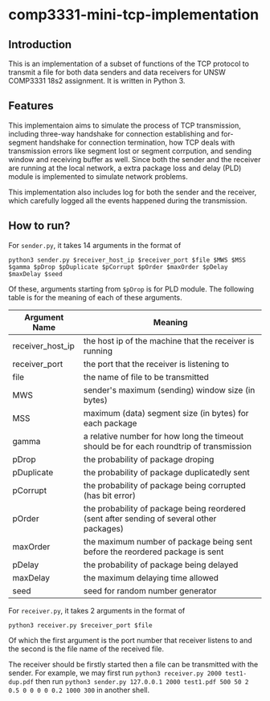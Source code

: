 # comp3331-mini-tcp-implementation

## Introduction
This is an implementation of a subset of functions of the TCP protocol to transmit a file for both data senders and data receivers for UNSW COMP3331 18s2 assignment. It is written in Python 3.

## Features
This implementaion aims to simulate the process of TCP transmission, including three-way handshake for connection establishing and for-segment handshake for connection termination, how TCP deals with transmission errors like segment lost or segment corrpution, and sending window and receiving buffer as well. Since both the sender and the receiver are running at the local network, a extra package loss and delay (PLD) module is implemented to simulate network problems.

This implementation also includes log for both the sender and the receiver, which carefully logged all the events happened during the transmission.

## How to run?
For `sender.py`, it takes 14 arguments in the format of
```
python3 sender.py $receiver_host_ip $receiver_port $file $MWS $MSS $gamma $pDrop $pDuplicate $pCorrupt $pOrder $maxOrder $pDelay $maxDelay $seed
```
Of these, arguments starting from `$pDrop` is for PLD module. The following table is for the meaning of each of these arguments.

| Argument Name | Meaning |
| -------------- | -----|
| receiver_host_ip | the host ip of the machine that the receiver is running |
| receiver_port    | the port that the receiver is listening to |
| file      | the name of file to be transmitted |
| MWS | sender's maximum (sending) window size (in bytes) |
| MSS | maximum (data) segment size (in bytes) for each package |
| gamma | a relative number for how long the timeout should be for each roundtrip of transmission |
| pDrop | the probability of package droping |
| pDuplicate | the probability of package duplicatedly sent |
| pCorrupt | the probability of package being corrupted (has bit error) |
| pOrder | the probability of package being reordered (sent after sending of several other packages) |
| maxOrder | the maximum number of package being sent before the reordered package is sent |
| pDelay | the probability of package being delayed |
| maxDelay | the maximum delaying time allowed |
| seed | seed for random number generator |

For `receiver.py`, it takes 2 arguments in the format of
```
python3 receiver.py $receiver_port $file
```
Of which the first argument is the port number that receiver listens to and the second is the file name of the received file.

The receiver should be firstly started then a file can be transmitted with the sender.
For example, we may first run `python3 receiver.py 2000 test1-dup.pdf` then run `python3 sender.py 127.0.0.1 2000 test1.pdf 500 50 2 0.5 0 0 0 0 0.2 1000 300` in another shell.
